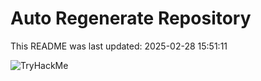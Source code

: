 # Auto Regenerate Repository

This README was last updated: 2025-02-28 15:51:11

 ![TryHackMe](https://tryhackme.com/badge/533634)
